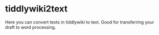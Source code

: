 # tiddlywiki2text

Here you can convert texts in tiddlywiki to text. Good for transferring your draft to word processing.  

